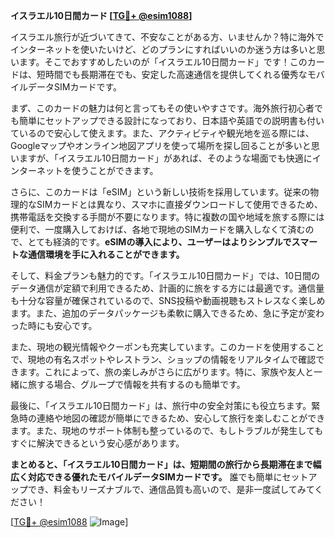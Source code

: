 **イスラエル10日間カード [[TG💪+ @esim1088](https://t.me/s/esim1088)]**

イスラエル旅行が近づいてきて、不安なことがある方、いませんか？特に海外でインターネットを使いたいけど、どのプランにすればいいのか迷う方は多いと思います。そこでおすすめしたいのが「イスラエル10日間カード」です！このカードは、短時間でも長期滞在でも、安定した高速通信を提供してくれる優秀なモバイルデータSIMカードです。

まず、このカードの魅力は何と言ってもその使いやすさです。海外旅行初心者でも簡単にセットアップできる設計になっており、日本語や英語での説明書も付いているので安心して使えます。また、アクティビティや観光地を巡る際には、Googleマップやオンライン地図アプリを使って場所を探し回ることが多いと思いますが、「イスラエル10日間カード」があれば、そのような場面でも快適にインターネットを使うことができます。

さらに、このカードは「eSIM」という新しい技術を採用しています。従来の物理的なSIMカードとは異なり、スマホに直接ダウンロードして使用できるため、携帯電話を交換する手間が不要になります。特に複数の国や地域を旅する際には便利で、一度購入しておけば、各地で現地のSIMカードを購入しなくて済むので、とても経済的です。**eSIMの導入により、ユーザーはよりシンプルでスマートな通信環境を手に入れることができます。**

そして、料金プランも魅力的です。「イスラエル10日間カード」では、10日間のデータ通信が定額で利用できるため、計画的に旅をする方には最適です。通信量も十分な容量が確保されているので、SNS投稿や動画視聴もストレスなく楽しめます。また、追加のデータパッケージも柔軟に購入できるため、急に予定が変わった時にも安心です。

また、現地の観光情報やクーポンも充実しています。このカードを使用することで、現地の有名スポットやレストラン、ショップの情報をリアルタイムで確認できます。これによって、旅の楽しみがさらに広がります。特に、家族や友人と一緒に旅する場合、グループで情報を共有するのも簡単です。

最後に、「イスラエル10日間カード」は、旅行中の安全対策にも役立ちます。緊急時の連絡や地図の確認が簡単にできるため、安心して旅行を楽しむことができます。また、現地のサポート体制も整っているので、もしトラブルが発生してもすぐに解決できるという安心感があります。

**まとめると、「イスラエル10日間カード」は、短期間の旅行から長期滞在まで幅広く対応できる優れたモバイルデータSIMカードです。** 誰でも簡単にセットアップでき、料金もリーズナブルで、通信品質も高いので、是非一度試してみてください！

[[TG💪+ @esim1088](https://t.me/s/esim1088) ![Image](https://i.postimg.cc/Y0z9fWf4/image.png)]